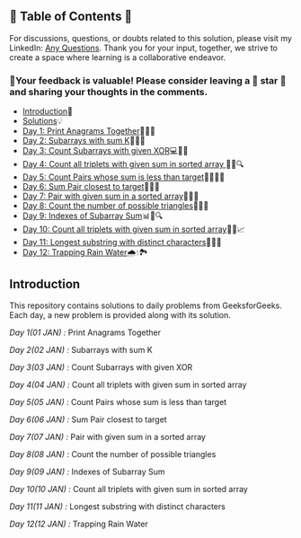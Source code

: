 ## 📜 Table of Contents 📜

For discussions, questions, or doubts related to this solution, please visit my LinkedIn: [Any Questions](https://www.linkedin.com/in/het-patel-8b110525a/). Thank you for your input, together, we strive to create a space where learning is a collaborative endeavor.

### 🔮Your feedback is valuable! Please consider leaving a 🌟 star 🌟 and sharing your thoughts in the comments.

- [Introduction](https://github.com/Hunterdii/GeeksforGeeks-POTD/blob/main/README.md)📝
- [Solutions](https://github.com/Hunterdii/GeeksforGeeks-POTD/tree/main/January%202026%20GFG%20SOLUTION)💡
- [Day 1: Print Anagrams Together](https://github.com/Hunterdii/GeeksforGeeks-POTD/blob/main/January%202025%20GFG%20SOLUTION/01(Jan)%20Print%20Anagrams%20Together.md)🔡👥🤝
- [Day 2: Subarrays with sum K](https://github.com/Hunterdii/GeeksforGeeks-POTD/blob/main/January%202025%20GFG%20SOLUTION/02(Jan)%20Subarrays%20with%20sum%20K.md)🔢➕🎯
- [Day 3: Count Subarrays with given XOR](https://github.com/Hunterdii/GeeksforGeeks-POTD/blob/main/January%202025%20GFG%20SOLUTION/03(Jan)%20Count%20Subarrays%20with%20given%20XOR.md)💻🔢🧮
- [Day 4: Count all triplets with given sum in sorted array ](https://github.com/Hunterdii/GeeksforGeeks-POTD/blob/main/January%202025%20GFG%20SOLUTION/04(Jan)%20Count%20all%20triplets%20with%20given%20sum%20in%20sorted%20array.md)🔢🔽🔍
- [Day 5: Count Pairs whose sum is less than target](https://github.com/Hunterdii/GeeksforGeeks-POTD/blob/main/January%202025%20GFG%20SOLUTION/05(Jan)%20Count%20Pairs%20whose%20sum%20is%20less%20than%20target.md)👫🔢👨‍💻		
- [Day 6: Sum Pair closest to target](https://github.com/Hunterdii/GeeksforGeeks-POTD/blob/main/January%202025%20GFG%20SOLUTION/06(Jan)%20Sum%20Pair%20closest%20to%20target.md)🎯💡🔢		
- [Day 7: Pair with given sum in a sorted array](https://github.com/Hunterdii/GeeksforGeeks-POTD/blob/main/January%202025%20GFG%20SOLUTION/07(Jan)%20Pair%20with%20given%20sum%20in%20a%20sorted%20array.md)🔢🧮✅	
- [Day 8: Count the number of possible triangles](https://github.com/Hunterdii/GeeksforGeeks-POTD/blob/main/January%202025%20GFG%20SOLUTION/08(Jan)%20Count%20the%20number%20of%20possible%20triangles.md)📐📏🧮
- [Day 9: Indexes of Subarray Sum](https://github.com/Hunterdii/GeeksforGeeks-POTD/blob/main/January%202025%20GFG%20SOLUTION/09(Jan)%20Indexes%20of%20Subarray%20Sum.md)📊📐🔍
- [Day 10: Count all triplets with given sum in sorted array](https://github.com/Hunterdii/GeeksforGeeks-POTD/blob/main/January%202025%20GFG%20SOLUTION/10(Jan)%20Count%20distinct%20elements%20in%20every%20window.md)🔢🎯📈
- [Day 11: Longest substring with distinct characters](https://github.com/Hunterdii/GeeksforGeeks-POTD/blob/main/January%202025%20GFG%20SOLUTION/11(Jan)%20Longest%20substring%20with%20distinct%20characters.md)🧵🔤🧠
- [Day 12: Trapping Rain Water](https://github.com/Hunterdii/GeeksforGeeks-POTD/blob/main/January%202025%20GFG%20SOLUTION/12(Jan)%20Trapping%20Rain%20Water.md)🌧️💧🏞️
  
## Introduction

This repository contains solutions to daily problems from GeeksforGeeks. Each day, a new problem is provided along with its solution.

*Day 1(01 JAN) :* Print Anagrams Together

*Day 2(02 JAN) :* Subarrays with sum K 

*Day 3(03 JAN) :* Count Subarrays with given XOR 

*Day 4(04 JAN) :* Count all triplets with given sum in sorted array 

*Day 5(05 JAN) :* Count Pairs whose sum is less than target

*Day 6(06 JAN) :* Sum Pair closest to target 

*Day 7(07 JAN) :* Pair with given sum in a sorted array 

*Day 8(08 JAN) :* Count the number of possible triangles 

*Day 9(09 JAN) :* Indexes of Subarray Sum

*Day 10(10 JAN) :* Count all triplets with given sum in sorted array

*Day 11(11 JAN) :* Longest substring with distinct characters

*Day 12(12 JAN) :* Trapping Rain Water


